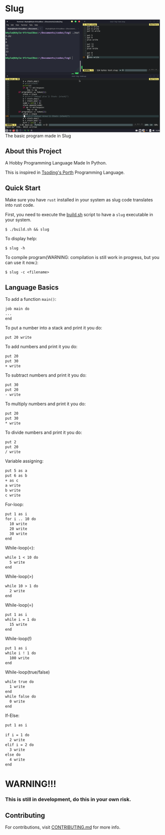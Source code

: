 # Slug

![Screenshot](./slugdev.png)
The basic program made in Slug

## About this Project
A Hobby Programming Language Made In Python.

This is inspired in [Tsoding's Porth](https://gitlab.com/tsoding/porth) Programming Language.

## Quick Start
Make sure you have `rust` installed in your system as slug code translates into rust code.

First, you need to execute the [build.sh](./build.sh) script to have a `slug` executable in your system.
```console
$ ./build.sh && slug
```

To display help:
```console
$ slug -h 
```
To compile program(WARNING: compilation is still work in progress, but you can use it now.):
```console
$ slug -c <filename>
```

## Language Basics
To add a function `main()`:
```
job main do
...
end
```

To put a number into a stack and print it you do:
```
put 20 write
```

To add numbers and print it you do:
```
put 20
put 30
+ write
```

To subtract numbers and print it you do:
```
put 30
put 20
- write
```

To multiply numbers and print it you do:
```
put 20
put 30
* write
```

To divide numbers and print it you do:
```
put 2
put 20
/ write
```

Variable assigning:
```
put 5 as a
put 6 as b
+ as c
a write
b write
c write
```

For-loop:
```
put 1 as i
for i .. 10 do
  10 write
  20 write
  30 write
end
```
While-loop(<):
```
while 1 < 10 do
  5 write
end
```
While-loop(>)
```
while 10 > 1 do
  2 write
end
```
While-loop(=)
```
put 1 as i
while i = 1 do
  15 write
end
```
While-loop(!)
```
put 1 as i
while i ! 1 do
  100 write
end
```
While-loop(true/false)
```
while true do
  1 write
end
while false do
  0 write
end
```
If-Else:
```
put 1 as i

if i = 1 do
  2 write
elif i = 2 do
  3 write
else do
  4 write
end
```
# WARNING!!!
### This is still in development, do this in your own risk.

## Contributing
For contributions, visit [CONTRIBUTING.md](./CONTRIBUTING.md) for more info.
